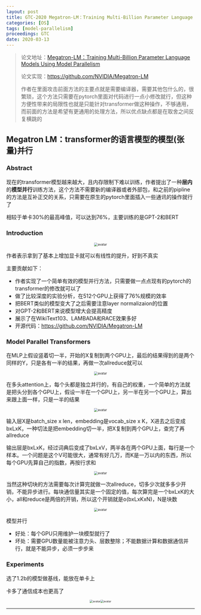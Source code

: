 ```yaml
---
layout: post
title: GTC-2020 Megatron-LM：Training Multi-Billion Parameter Language Models Using Model Parallelism
categories: [OS]
tags: [model-parallelism]
proceedings: GTC
date: 2020-03-13
---
```


> 论文地址：[Megatron-LM：Training Multi-Billion Parameter Language Models Using Model Parallelism](http://arxiv.org/abs/1909.08053)
>
> 论文实现：<https://github.com/NVIDIA/Megatron-LM>
>
> 作者在里面攻击前面方法的主要点就是需要编译器，需要其他包什么的，很繁琐，这个方法只需要在pytorch里面对代码进行一点小修改就行，但这种方便性带来的局限性也就是只能针对transformer做这种操作，不够通用，而前面的方法是希望有更通用的处理方法，所以优点缺点都是在取舍之间反复横跳的

## Megatron LM：transformer的语言模型的模型(张量)并行

### Abstract

现在的transformer模型越来越大，且内存限制下难以训练，作者提出了一种**层内**的**模型并行**训练方法，这个方法不需要新的编译器或者外部包，和之前的pipline的方法是互补正交的关系，只需要在原生的pytorch里面插入一些通讯的操作就行了

相较于单卡30%的最高峰值，可以达到76%，主要训练的是GPT-2和BERT

### Introduction

<div align="center" style="float:center"><img src="https://blog-img-1259433191.cos.ap-shanghai.myqcloud.com/Megatron LM/img1.png" alt="avatar" style="zoom:60%;" /></div>

作者表示拿到了基本上增加显卡就可以有线性的提升，好到不真实

主要贡献如下：

- 作者实现了一个简单有效的模型并行方法，只需要做一点点现有的pytorch的transformer的修改就可以了
- 做了比较深度的实验分析，在512个GPU上获得了76%规模的效率
- 把BERT类似的模型变大了之后需要注意layer normalizaion的位置
- 对GPT-2和BERT来说模型增大会提高精度
- 展示了在WikiText103、LAMBADA和RACE效果多好
- 开源代码：https://github.com/NVIDIA/Megatron-LM

### Model Parallel Transformers

在MLP上假设竖着切一半，开始的X复制到两个GPU上，最后的结果得到的是两个同样的Y，只是各有一半的结果，再做一次allreduce就可以

<div align="center" style="float:center"><img src="https://blog-img-1259433191.cos.ap-shanghai.myqcloud.com/Megatron LM/img.1.png" alt="avatar" style="zoom:60%;" /></div>

在多头attention上，每个头都是独立并行的，有自己的权重，一个简单的方法就是把头分到各个GPU上，假设一半在一个GPU上，另一半在另一个GPU上，算出来跟上面一样，只是一半的结果

<div align="center" style="float:center"><img src="https://blog-img-1259433191.cos.ap-shanghai.myqcloud.com/Megatron LM/img.2.png" alt="avatar" style="zoom:60%;" /></div>

输入层X是batch_size x len，embedding是vocab_size x K，X进去之后变成 bxLxK，一种切法是把embedding切一半，把X复制到两个GPU上，查完了再allreduce

输出层是bxLxK，经过词典后变成了bxLxV，两半各在两个GPU上面，每行是一个样本。一个问题是这个V可能很大，通常有好几万，而K是一万以内的东西，所以每个GPU先算自己的指数，再按行求和

<div align="center" style="float:center"><img src="https://blog-img-1259433191.cos.ap-shanghai.myqcloud.com/Megatron LM/img.3.png" alt="avatar" style="zoom:60%;" /></div>

当然这种切块的方法需要每次计算完就做一次allreduce，切多少次就多多少开销，不能异步进行。每块通信量其实是一个固定的值，每次算完是一个bxLxK的大小，all和reduce是两倍的开销，所以这个开销就是o(bxLxKxN)，N是块数

<div align="center" style="float:center"><img src="https://blog-img-1259433191.cos.ap-shanghai.myqcloud.com/Megatron LM/img.4.png" alt="avatar" style="zoom:60%;" /></div>

模型并行

- 好处：每个GPU只用维护一块模型就行了
- 坏处：需要GPU数量能被注意力头、层数整除；不能数据计算和数据通信并行，就是不能异步，必须一步步来

### Experiments

选了1.2b的模型做基线，能放在单卡上

卡多了通信成本也更高了

<div align="center" style="float:center"><img src="https://blog-img-1259433191.cos.ap-shanghai.myqcloud.com/Megatron LM/table1.png" alt="avatar" style="zoom:50%;" /><img src="https://blog-img-1259433191.cos.ap-shanghai.myqcloud.com/Megatron LM/img5.png" alt="avatar" style="zoom:50%;" /></div>

<HR align=left color=#987cb9 SIZE=1>


